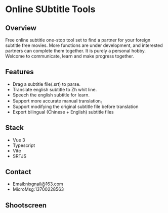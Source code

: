 # Online SUbtitle Tools
## Overview
Free online subtitle one-stop tool set to find a partner for your foreign subtitle free movies. More functions are under development, and interested partners can complete them together. It is purely a personal hobby. Welcome to communicate, learn and make progress together.
## Features
 - Drag a subtitle file(.srt) to parse.
 - Translate english subtitle to Zh whit line.
 - Speech the english subtitle for learn.
 - Support more accurate manual translation。
 - Support modifying the original subtitle file before translation
 - Export bilingual (Chinese + English) subtitle files
## Stack
- Vue 3
- Typescript
- Vite
- SRTJS
## Contact
 - Email:nixgnail@163.com
 - MicroMsg:13700228563
## Shootscreen



